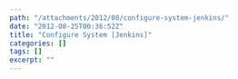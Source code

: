 ```yaml
---
path: "/attachments/2012/08/configure-system-jenkins/"
date: "2012-08-25T00:36:52Z"
title: "Configure System [Jenkins]"
categories: []
tags: []
excerpt: ""
---
```


